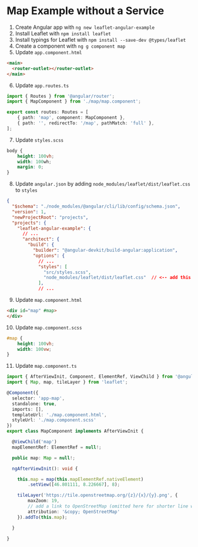 # Map Example without a Service

1. Create Angular app with `ng new leaflet-angular-example`
2. Install Leaflet with `npm install leaflet`
3. Install typings for Leaflet with `npm install --save-dev @types/leaflet`
4. Create a component with `ng g component map`
5. Update `app.component.html`

```html
<main>
  <router-outlet></router-outlet>  
</main>
```

6. Update `app.routes.ts`

```typescript
import { Routes } from '@angular/router';
import { MapComponent } from './map/map.component';

export const routes: Routes = [
    { path: 'map', component: MapComponent },
    { path: '', redirectTo: '/map', pathMatch: 'full' },
];
```

7. Update `styles.scss`

```scss
body {
    height: 100vh;
    width: 100wh;
    margin: 0;
}
```

8. Update `angular.json` by adding `node_modules/leaflet/dist/leaflet.css` to `styles`

```json
{
  "$schema": "./node_modules/@angular/cli/lib/config/schema.json",
  "version": 1,
  "newProjectRoot": "projects",
  "projects": {
    "leaflet-angular-example": {
      // ...
      "architect": {
        "build": {
          "builder": "@angular-devkit/build-angular:application",
          "options": {
            // ...
            "styles": [
              "src/styles.scss",
              "node_modules/leaflet/dist/leaflet.css"  // <-- add this line
            ],
            // ...
```

9. Update `map.component.html`

```html
<div id="map" #map>
</div>
```

10. Update `map.component.scss`

```scss
#map {
    height: 100vh;
    width: 100vw;
}
```

11. Update `map.component.ts`

```typescript
import { AfterViewInit, Component, ElementRef, ViewChild } from '@angular/core';
import { Map, map, tileLayer } from 'leaflet';

@Component({
  selector: 'app-map',
  standalone: true,
  imports: [],
  templateUrl: './map.component.html',
  styleUrl: './map.component.scss'
})
export class MapComponent implements AfterViewInit {

  @ViewChild('map')
  mapElementRef: ElementRef = null!;

  public map: Map = null!;

  ngAfterViewInit(): void {

    this.map = map(this.mapElementRef.nativeElement)
        .setView([46.801111, 8.226667], 8);

    tileLayer('https://tile.openstreetmap.org/{z}/{x}/{y}.png', {
        maxZoom: 19,
        // add a link to OpenStreetMap (omitted here for shorter line width)
        attribution: '&copy; OpenStreetMap'
    }).addTo(this.map);

  }

}
```